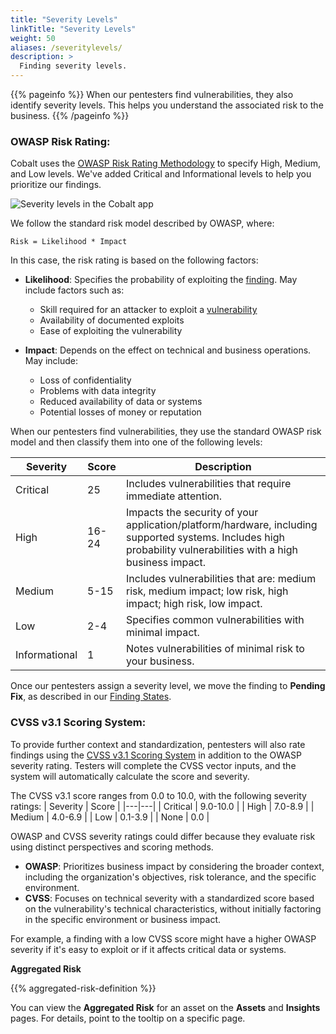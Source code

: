 ```yaml
---
title: "Severity Levels"
linkTitle: "Severity Levels"
weight: 50
aliases: /severitylevels/
description: >
  Finding severity levels.
---
```


{{% pageinfo %}}
When our pentesters find vulnerabilities, they also identify severity
levels. This helps you understand the associated risk to the business.
{{% /pageinfo %}}

### OWASP Risk Rating: 

Cobalt uses the [OWASP Risk Rating Methodology](https://owasp.org/www-community/OWASP_Risk_Rating_Methodology) to specify High, Medium, and Low levels. We've added Critical and Informational levels to help you prioritize our findings.

![Severity levels in the Cobalt app](/deepdive/SeverityLevels.png "Severity levels in the Cobalt app")

We follow the standard risk model described by OWASP, where:

```
Risk = Likelihood * Impact
```

In this case, the risk rating is based on the following factors:

- **Likelihood**: Specifies the probability of exploiting the [finding](/getting-started/glossary/#finding).
May include factors such as:

  - Skill required for an attacker to exploit a [vulnerability](/getting-started/glossary/#vulnerability)
  - Availability of documented exploits
  - Ease of exploiting the vulnerability

- **Impact**: Depends on the effect on technical and business operations. May include:

  - Loss of confidentiality
  - Problems with data integrity
  - Reduced availability of data or systems
  - Potential losses of money or reputation

When our pentesters find vulnerabilities, they use the standard OWASP risk model
and then classify them into one of the following levels:

| Severity | Score | Description |
|---|---|---|
| Critical | 25 | Includes vulnerabilities that require immediate attention. |
| High | 16-24 | Impacts the security of your application/platform/hardware, including supported systems. Includes high probability vulnerabilities with a high business impact. |
| Medium | 5-15 | Includes vulnerabilities that are: medium risk, medium impact; low risk, high impact; high risk, low impact. |
| Low | 2-4 | Specifies common vulnerabilities with minimal impact.
| Informational | 1 | Notes vulnerabilities of minimal risk to your business. |

Once our pentesters assign a severity level, we move the finding to **Pending Fix**, as described in our [Finding States]([/platform-deep-dive/pentests/findings/finding-states/](https://www.first.org/cvss/v3-1/)).

### CVSS v3.1 Scoring System:

To provide further context and standardization, pentesters will also rate findings using the [CVSS v3.1 Scoring System](/platform-deep-dive/pentests/findings/finding-states/) in addition to the OWASP severity rating. Testers will complete the CVSS vector inputs, and the system will automatically calculate the score and severity.

The CVSS v3.1 score ranges from 0.0 to 10.0, with the following severity ratings:
| Severity | Score | 
|---|---|
| Critical | 9.0-10.0 | 
| High | 7.0-8.9 |
| Medium | 4.0-6.9 | 
| Low | 0.1-3.9 | 
| None | 0.0 | 


OWASP and CVSS severity ratings could differ because they evaluate risk using distinct perspectives and scoring methods.
- **OWASP**: Prioritizes business impact by considering the broader context, including the organization's objectives, risk tolerance, and the specific environment.
- **CVSS**: Focuses on technical severity with a standardized score based on the vulnerability's technical characteristics, without initially factoring in the specific environment or business impact.

For example, a finding with a low CVSS score might have a higher OWASP severity if it's easy to exploit or if it affects critical data or systems. 


<div class="card">
  <div class="card-header">
    <b>Aggregated Risk</b>
  </div>
  <div class="card-body">
    <p class="card-text">{{% aggregated-risk-definition %}}</p>
    <p class="card-text">You can view the <b>Aggregated Risk</b> for an asset on the <b>Assets</b> and <b>Insights</b> pages. For details, point to the tooltip on a specific page.</p>
  </div>
</div>
